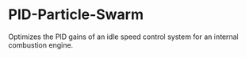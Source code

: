 # PID-Particle-Swarm
Optimizes the PID gains of an idle speed control system for an internal combustion engine.

